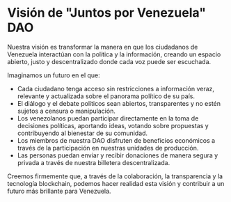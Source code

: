 # Visión de "Juntos por Venezuela" DAO

Nuestra visión es transformar la manera en que los ciudadanos de Venezuela interactúan con la política y la información, creando un espacio abierto, justo y descentralizado donde cada voz puede ser escuchada.

Imaginamos un futuro en el que:

- Cada ciudadano tenga acceso sin restricciones a información veraz, relevante y actualizada sobre el panorama político de su país.
- El diálogo y el debate políticos sean abiertos, transparentes y no estén sujetos a censura o manipulación.
- Los venezolanos puedan participar directamente en la toma de decisiones políticas, aportando ideas, votando sobre propuestas y contribuyendo al bienestar de su comunidad.
- Los miembros de nuestra DAO disfruten de beneficios económicos a través de la participación en nuestras unidades de producción.
- Las personas puedan enviar y recibir donaciones de manera segura y privada a través de nuestra billetera descentralizada.

Creemos firmemente que, a través de la colaboración, la transparencia y la tecnología blockchain, podemos hacer realidad esta visión y contribuir a un futuro más brillante para Venezuela.